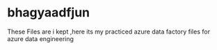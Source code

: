 # bhagyaadfjun
These Files are i kept ,here its my practiced azure data  factory files for azure data engineering 
